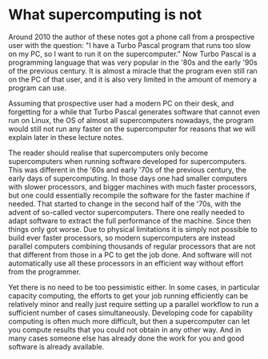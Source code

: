# What supercomputing is not

Around 2010 the author of these notes got a phone call from a prospective user
with the question: "I have a Turbo Pascal program that runs too slow on my PC,
so I want to run it on the supercomputer." Now Turbo Pascal is a programming
language that was very popular in the '80s and the early '90s of the previous
century. It is almost a miracle that the program even still ran on the PC of that
user, and it is also very limited in the amount of memory a program can use.

Assuming that prospective user had a modern PC on their desk, and forgetting for a
while that Turbo Pascal generates software that cannot even run on Linux, the OS of
almost all supercomputers nowadays, the program would still not run any faster on
the supercomputer for reasons that we will explain later in these lecture notes.

The reader should realise that supercomputers only become supercomputers when running software
developed for supercomputers. This was different in the '60s and early '70s of the previous
century, the early days of supercomputing. In those days one had smaller computers with 
slower processors, and bigger machines with much faster processors, but one could essentially
recompile the software for the faster machine if needed. That started to change in the second
half of the '70s, with the advent of so-called vector supercomputers. There one really needed
to adapt software to extract the full performance of the machine. Since then things only got
worse. Due to physical limitations it is simply not possible to build ever faster processors,
so modern supercomputers are instead parallel computers combining thousands of regular processors
that are not that different from those in a PC to get the job done. And software will not automatically
use all these processors in an efficient way without effort from the programmer.

Yet there is no need to be too pessimistic either. 
In some cases, in particular capacity computing, the efforts to get your job running efficiently can 
be relatively minor and really just require setting up a parallel workflow to run a sufficient number
of cases simultaneously. Developing code for capability computing is often much more difficult, but then
a supercomputer can let you compute results that you could not obtain in any other way. And in many cases
someone else has already done the work for you and good software is already available.
